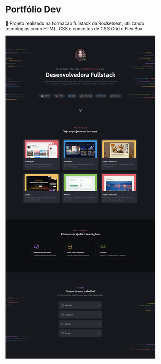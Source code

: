 # Portfólio Dev

🚀 Projeto realizado na formação fullstack da Rocketseat, utilizando tecnologias como HTML, CSS e conceitos de CSS Grid e Flex Box.

![imagem do layout](./assets/layout.png)


